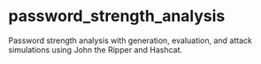 # password_strength_analysis
Password strength analysis with generation, evaluation, and attack simulations using John the Ripper and Hashcat.
